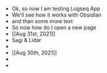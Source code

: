 - Ok, so now I am testing Logseq App
- We'll see how it works with Obsidian
- and than some more text
- So now how do I open a new page
- [[Aug 31st, 2021]]
- Sagi & Lidar
-
- [[Aug 30th, 2021]]
-
-